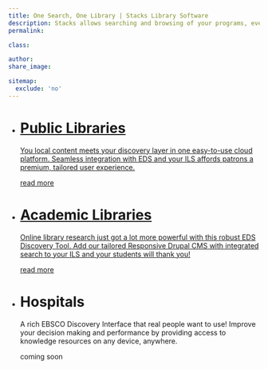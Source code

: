 ```yaml
---
title: One Search, One Library | Stacks Library Software
description: Stacks allows searching and browsing of your programs, events and location within the same interface that they access your online catalog with full ILS Integration.
permalink:

class:

author:
share_image:

sitemap:
  exclude: 'no'
---
```


<ul class="vertical--columns">
  <li class="vert-public">
    <a href="public-library" data-type="page-transition">
      <span class="block--centered">
        <span class="vertical--title">
          <h1>Public Libraries</h1>
        </span>
        <span class="vertical--desc">
          <p>You local content meets your discovery layer in one easy-to-use cloud platform. Seamless integration with EDS and your ILS affords patrons a premium, tailored user experience.</p>
          <span class="btn--fake">read more</span>
        </span>
      </span>
    </a>
  </li>
  <li class="vert-academic">
    <a href="academic-library" data-type="page-transition">
      <span class="block--centered">
        <span class="vertical--title">
          <h1>Academic Libraries</h1>
        </span>
        <span class="vertical--desc">
          <p>Online library research just got a lot more powerful with this robust EDS Discovery Tool. Add our tailored Responsive Drupal CMS with integrated search to your ILS and your students will thank you!</p>
          <span class="btn--fake">read more</span>
        </span>
      </span>
    </a>
  </li>
  <li class="vert-hospital disabled">
    <a>
      <span class="block--centered">
        <span class="vertical--title">
          <h1>Hospitals</h1>
        </span>
        <span class="vertical--desc">
          <p>A rich EBSCO Discovery Interface that real people want to use! Improve your decision making and performance by providing access to knowledge resources on any device, anywhere.</p>
          <span class="btn--fake">coming soon</span>
        </span>
      </span>
    </a>
  </li>
</ul>
